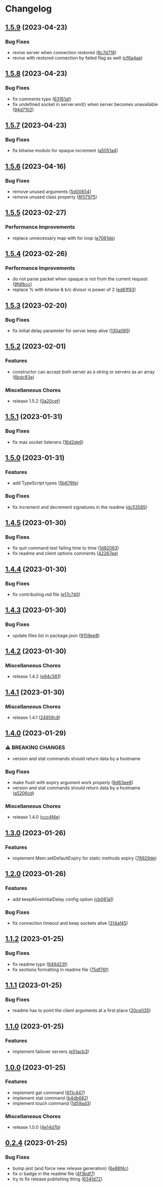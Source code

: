 # Changelog

## [1.5.9](https://github.com/alexzel/iomem/compare/v1.5.8...v1.5.9) (2023-04-23)


### Bug Fixes

* revive server when connection restored ([8c7d718](https://github.com/alexzel/iomem/commit/8c7d7184e2ad1f6de57207800a369adc70ba0191))
* revive with restored connection by failed flag as well ([cf6a4ae](https://github.com/alexzel/iomem/commit/cf6a4ae85e54765fe733ff9ffe31148bfe06058c))

## [1.5.8](https://github.com/alexzel/iomem/compare/v1.5.7...v1.5.8) (2023-04-23)


### Bug Fixes

* fix comments typo ([63161af](https://github.com/alexzel/iomem/commit/63161af624cefe2b3e7ce5e2eb9f67e47e6827dc))
* fix undefined socket in server.end() when server becomes unavailable ([94d7102](https://github.com/alexzel/iomem/commit/94d71029fe9571505f033526e80dbd884b7d133b))

## [1.5.7](https://github.com/alexzel/iomem/compare/v1.5.6...v1.5.7) (2023-04-23)


### Bug Fixes

* fix bitwise modulo for opaque increment ([a5051a4](https://github.com/alexzel/iomem/commit/a5051a4ace6b122301801e75d368b06efa257d07))

## [1.5.6](https://github.com/alexzel/iomem/compare/v1.5.5...v1.5.6) (2023-04-16)


### Bug Fixes

* remove unused arguments ([5d00654](https://github.com/alexzel/iomem/commit/5d00654c7048dc78aba6ea35b9c432f9a3fc9e13))
* remove unused class property ([8f07975](https://github.com/alexzel/iomem/commit/8f079758f0081d0568bf520a580c6f86a645b7df))

## [1.5.5](https://github.com/alexzel/iomem/compare/v1.5.4...v1.5.5) (2023-02-27)


### Performance Improvements

* replace unnecessary map with for loop ([e7061de](https://github.com/alexzel/iomem/commit/e7061de89fab937ddf3bbacb5cb0de02c7a0f892))

## [1.5.4](https://github.com/alexzel/iomem/compare/v1.5.3...v1.5.4) (2023-02-26)


### Performance Improvements

* do not parse packet when opaque is not from the current request ([9fdfbcc](https://github.com/alexzel/iomem/commit/9fdfbcce27e171fcaa5ff0fc3f2a691e0972f5c0))
* replace % with bitwise & b/c divisor is power of 2 ([ed61f93](https://github.com/alexzel/iomem/commit/ed61f932c4ace89af6408ec00807fcab871c6ef1))

## [1.5.3](https://github.com/alexzel/iomem/compare/v1.5.2...v1.5.3) (2023-02-20)


### Bug Fixes

* fix initial delay parameter for server keep alive ([130a085](https://github.com/alexzel/iomem/commit/130a085c5ebf6e129fc6d169d22715c7c604222b))

## [1.5.2](https://github.com/alexzel/iomem/compare/v1.5.1...v1.5.2) (2023-02-01)


### Features

* constructor can accept both server as a string or servers as an array ([6bdc83e](https://github.com/alexzel/iomem/commit/6bdc83e78faac127d684ece5d7983ce256490040))


### Miscellaneous Chores

* release 1.5.2 ([0a20cef](https://github.com/alexzel/iomem/commit/0a20cef63eee5b9749f358cb6ead996e19c451aa))

## [1.5.1](https://github.com/alexzel/iomem/compare/v1.5.0...v1.5.1) (2023-01-31)


### Bug Fixes

* fix max socket listeners ([16d2de6](https://github.com/alexzel/iomem/commit/16d2de6245932f8e2e41875b04f8f138750224cb))

## [1.5.0](https://github.com/alexzel/iomem/compare/v1.4.5...v1.5.0) (2023-01-31)


### Features

* add TypeScript types ([5b678fe](https://github.com/alexzel/iomem/commit/5b678fed053905904f5d28154bd952988a05d2d2))


### Bug Fixes

* fix increment and decrement signatures in the readme ([dc53585](https://github.com/alexzel/iomem/commit/dc535854b5f7ac71ce9af09c3d7f4dc1ac0935e6))

## [1.4.5](https://github.com/alexzel/iomem/compare/v1.4.4...v1.4.5) (2023-01-30)


### Bug Fixes

* fix quit command test failing time to time ([1d82063](https://github.com/alexzel/iomem/commit/1d82063ef8a73d8e768a9a7593d578f60f3c8d2f))
* fix readme and client options comments ([42267ea](https://github.com/alexzel/iomem/commit/42267eaa6d38c8894098b278161e1172693ee24f))

## [1.4.4](https://github.com/alexzel/iomem/compare/v1.4.3...v1.4.4) (2023-01-30)


### Bug Fixes

* fix contributing.md file ([e17c740](https://github.com/alexzel/iomem/commit/e17c740dff47c4a6a939a15be6ca29c228471499))

## [1.4.3](https://github.com/alexzel/iomem/compare/v1.4.2...v1.4.3) (2023-01-30)


### Bug Fixes

* update files list in package.json ([9159ee8](https://github.com/alexzel/iomem/commit/9159ee81bed060dd83a592aa4729b17ec2c0edf7))

## [1.4.2](https://github.com/alexzel/iomem/compare/v1.4.1...v1.4.2) (2023-01-30)


### Miscellaneous Chores

* release 1.4.2 ([e94c561](https://github.com/alexzel/iomem/commit/e94c5610c535fec82fe94694121292cced594024))

## [1.4.1](https://github.com/alexzel/iomem/compare/v1.4.0...v1.4.1) (2023-01-30)


### Miscellaneous Chores

* release 1.4.1 ([24959c8](https://github.com/alexzel/iomem/commit/24959c8dd3ec29ebc1acc5d9fee2ef71d0a32a48))

## [1.4.0](https://github.com/alexzel/iomem/compare/v1.3.0...v1.4.0) (2023-01-29)


### ⚠ BREAKING CHANGES

* version and stat commands should return data by a hostname

### Bug Fixes

* make flush with expiry argument work properly ([9d63ee6](https://github.com/alexzel/iomem/commit/9d63ee64eb2592510db509bf337a5bba2a3ad5e2))
* version and stat commands should return data by a hostname ([a5206cd](https://github.com/alexzel/iomem/commit/a5206cd4e87bd4389af68bc682641820372e4d45))


### Miscellaneous Chores

* release 1.4.0 ([ccc4f4e](https://github.com/alexzel/iomem/commit/ccc4f4ef4c8ec735021ae41836c07ec16a09de8c))

## [1.3.0](https://github.com/alexzel/iomem/compare/v1.2.0...v1.3.0) (2023-01-26)


### Features

* implement Mem.setDefaultExpiry for static methods expiry ([78929de](https://github.com/alexzel/iomem/commit/78929de1ea58701e84e81c89eb87dd4bddc9ab5f))

## [1.2.0](https://github.com/alexzel/iomem/compare/v1.1.2...v1.2.0) (2023-01-26)


### Features

* add keepAliveInitialDelay config option ([cb061a1](https://github.com/alexzel/iomem/commit/cb061a19a749c131c0e0668203672f123f6f658e))


### Bug Fixes

* fix connection timeout and keep sockets alive ([314af45](https://github.com/alexzel/iomem/commit/314af456e1e9cbe310103edf0bd8da47c229f63c))

## [1.1.2](https://github.com/alexzel/iomem/compare/v1.1.1...v1.1.2) (2023-01-25)


### Bug Fixes

* fix readme typo ([949d23f](https://github.com/alexzel/iomem/commit/949d23f08f2d743aecd70346b26a42d17a742212))
* fix sections formatting in readme file ([75df76f](https://github.com/alexzel/iomem/commit/75df76f3b8112f0465d3fb40443b7f8934f15d00))

## [1.1.1](https://github.com/alexzel/iomem/compare/v1.1.0...v1.1.1) (2023-01-25)


### Bug Fixes

* readme has to point the client arguments at a first place ([20ce035](https://github.com/alexzel/iomem/commit/20ce035651d0663ad42783eef1cbe17618e80a15))

## [1.1.0](https://github.com/alexzel/iomem/compare/v1.0.0...v1.1.0) (2023-01-25)


### Features

* implement failover servers ([e51acb3](https://github.com/alexzel/iomem/commit/e51acb3459289950470f3f317feb0b150c8badf4))

## [1.0.0](https://github.com/alexzel/iomem/compare/v0.2.4...v1.0.0) (2023-01-25)


### Features

* implement gat command ([611c447](https://github.com/alexzel/iomem/commit/611c447ef95f9678b20cdbb33baae6c8c92b9850))
* implement stat command ([b4db682](https://github.com/alexzel/iomem/commit/b4db682f688f2007dc50d1f9b1df39815a033fcd))
* implement touch command ([1d59ad3](https://github.com/alexzel/iomem/commit/1d59ad3c89cecd761166f5188b1557b1eed4a199))


### Miscellaneous Chores

* release 1.0.0 ([4e14d7b](https://github.com/alexzel/iomem/commit/4e14d7b94021367e0a591c3072d7d0b5fd0e66da))

## [0.2.4](https://github.com/alexzel/iomem/compare/v0.2.3...v0.2.4) (2023-01-25)


### Bug Fixes

* bump jest (and force new release generation) ([6e88f4c](https://github.com/alexzel/iomem/commit/6e88f4c04f0d34617ef85ceb722cd5c74b612c25))
* fix ci badge in the readme file ([4f3bdf7](https://github.com/alexzel/iomem/commit/4f3bdf71b7482d67e40a966c01e9bd126697afef))
* try to fix release publishing thing ([6341d72](https://github.com/alexzel/iomem/commit/6341d7285eae3b5f7b633a549a1e131e06e303b2))

